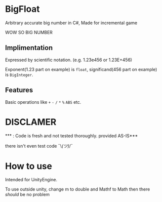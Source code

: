# BigFloat
Arbitrary accurate big number in C#, Made for incremental game

WOW SO BIG NUMBER

## Implimentation
Expressed by scientific notation. (e.g. 1.23e456 or 1.23E+456) 

Exponent(1.23 part on example) is `float`,  significand(456 part on example) is `BigInteger`.

## Features
Basic operations like `+` `-` `/` `*` `%` `ABS` etc.

# DISCLAMER
*** : Code is fresh and not tested thoroughly. provided AS-IS***

there isn't even test code ¯\\_(ツ)_/¯ 

# How to use
Intended for UnityEngine.

To use outside unity, change m to double and Mathf to Math then there *should* be no problem 

